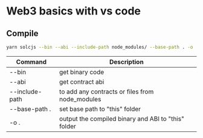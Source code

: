 # Web3 basics with vs code

## Compile

```bash
yarn solcjs --bin --abi --include-path node_modules/ --base-path . -o . SimpleStorage.sol
```

| Command        | Description                                         |
| -------------- | --------------------------------------------------- |
| --bin          | get binary code                                     |
| --abi          | get contract abi                                    |
| --include-path | to add any contracts or files from node_modules     |
| --base-path .  | set base path to "this" folder                      |
| -o .           | output the compiled binary and ABI to "this" folder |
